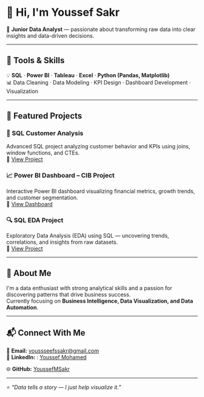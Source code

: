 # 👋 Hi, I'm Youssef Sakr  
🎯 **Junior Data Analyst** — passionate about transforming raw data into clear insights and data-driven decisions.

---

## 🧰 Tools & Skills  
💡 **SQL** · **Power BI** · **Tableau** · **Excel** · **Python (Pandas, Matplotlib)**  
📊 Data Cleaning · Data Modeling · KPI Design · Dashboard Development · Visualization  

---

## 🚀 Featured Projects  

### 🧮 SQL Customer Analysis  
Advanced SQL project analyzing customer behavior and KPIs using joins, window functions, and CTEs.  
📂 [View Project](https://github.com/YoussefMSakr/Customer-Report)

### 📈 Power BI Dashboard – CIB Project  
Interactive Power BI dashboard visualizing financial metrics, growth trends, and customer segmentation.  
📂 [View Dashboard](https://github.com/YoussefMSakr/CIB-Project-Power-BI)

### 🔍 SQL EDA Project  
Exploratory Data Analysis (EDA) using SQL — uncovering trends, correlations, and insights from raw datasets.  
📂 [View Project](https://github.com/YoussefMSakr/SQL-EDA-Project)

---

## 🧠 About Me  
I'm a data enthusiast with strong analytical skills and a passion for discovering patterns that drive business success.  
Currently focusing on **Business Intelligence, Data Visualization, and Data Automation**.

---


## 📬 Connect With Me  
📧 **Email:** [youssseefssakr@gmail.com](mailto:youssseefssakr@gmail.com)  
💼 **LinkedIn:** : [Youssef Mohamed](https://www.linkedin.com/in/youssef-mohamed-36bba4282)
  
🌐 **GitHub:** [YoussefMSakr](https://github.com/YoussefMSakr)

---

⭐ *“Data tells a story — I just help visualize it.”*
